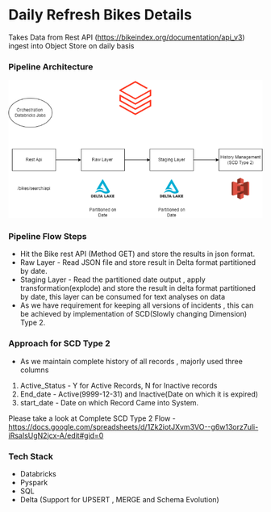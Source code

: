 # Daily Refresh Bikes Details

Takes Data from Rest API (https://bikeindex.org/documentation/api_v3) ingest into Object Store on daily basis

### Pipeline Architecture

![plot](./Pipeline_Flow.png)

### Pipeline Flow Steps
* Hit the Bike rest API (Method GET) and store the results in json format.
* Raw Layer - Read JSON file and store result in Delta format partitioned by date.
* Staging Layer - Read the partitioned date output , apply transformation(explode) and store the result in delta  format partitioned by date, this layer can be consumed for text analyses on data
* As we have requirement for keeping all versions of incidents , this can be achieved by implementation of SCD(Slowly changing Dimension) Type 2.


### Approach for SCD Type 2
* As we maintain complete history of all records , majorly used three columns
1. Active_Status - Y for Active Records, N for Inactive records
2. End_date - Active(9999-12-31) and Inactive(Date on which it is expired)
3. start_date - Date on which Record Came into System.

Please take a look at Complete SCD Type 2 Flow - https://docs.google.com/spreadsheets/d/1Zk2iotJXvm3VO--g6w13orz7uli-iRsaIsUgN2jcx-A/edit#gid=0 
### Tech Stack
* Databricks
* Pyspark
* SQL
* Delta (Support for UPSERT , MERGE and Schema Evolution)



